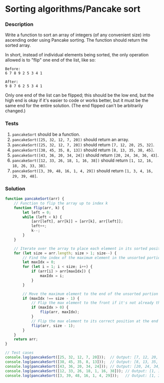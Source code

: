 # Sorting algorithms/Pancake sort

### Description

Write a function to sort an array of integers (of any convenient size) into ascending order using Pancake sorting. The function should return the sorted array.

In short, instead of individual elements being sorted, the only operation allowed is to "flip" one end of the list, like so:
```
Before:
6 7 8 9 2 5 3 4 1

After:
9 8 7 6 2 5 3 4 1
```

Only one end of the list can be flipped; this should be the low end, but the high end is okay if it's easier to code or works better, but it must be the same end for the entire solution. (The end flipped can't be arbitrarily changed.)

### Tests

1. `pancakeSort` should be a function.
2. `pancakeSort([25, 32, 12, 7, 20])` should return an array.
3. `pancakeSort([25, 32, 12, 7, 20])` should return `[7, 12, 20, 25, 32]`.
4. `pancakeSort([38, 45, 35, 8, 13])` should return `[8, 13, 35, 38, 45]`.
5. `pancakeSort([43, 36, 20, 34, 24])` should return `[20, 24, 34, 36, 43]`.
6. `pancakeSort([12, 33, 26, 18, 1, 16, 38])` should return `[1, 12, 16, 18, 26, 33, 38]`.
7. `pancakeSort([3, 39, 48, 16, 1, 4, 29])` should return `[1, 3, 4, 16, 29, 39, 48]`.

### Solution

```javascript
function pancakeSort(arr) {
    // Function to flip the array up to index k
    function flip(arr, k) {
        let left = 0;
        while (left < k) {
            [arr[left], arr[k]] = [arr[k], arr[left]];
            left++;
            k--;
        }
    }

    // Iterate over the array to place each element in its sorted position
    for (let size = arr.length; size > 1; size--) {
        // Find the index of the maximum element in the unsorted portion of the array
        let maxIdx = 0;
        for (let i = 1; i < size; i++) {
            if (arr[i] > arr[maxIdx]) {
                maxIdx = i;
            }
        }

        // Move the maximum element to the end of the unsorted portion
        if (maxIdx !== size - 1) {
            // Flip the max element to the front if it's not already there
            if (maxIdx > 0) {
                flip(arr, maxIdx);
            }
            // Flip the max element to its correct position at the end of the unsorted portion
            flip(arr, size - 1);
        }
    }
    return arr;
}

// Test cases
console.log(pancakeSort([25, 32, 12, 7, 20]));  // Output: [7, 12, 20, 25, 32]
console.log(pancakeSort([38, 45, 35, 8, 13]));  // Output: [8, 13, 35, 38, 45]
console.log(pancakeSort([43, 36, 20, 34, 24])); // Output: [20, 24, 34, 36, 43]
console.log(pancakeSort([12, 33, 26, 18, 1, 16, 38])); // Output: [1, 12, 16, 18, 26, 33, 38]
console.log(pancakeSort([3, 39, 48, 16, 1, 4, 29]));   // Output: [1, 3, 4, 16, 29, 39, 48]
```